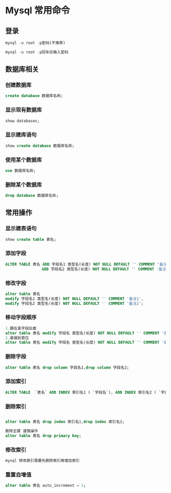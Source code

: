 # Mysql 常用命令


## 登录

```sql
mysql -u root -p密码(不推荐)

mysql -u root -p回车后输入密码

```

## 数据库相关

### 创建数据库

```sql
create database 数据库名称;
```

### 显示现有数据库

```sql
show databases;
```

### 显示建库语句

```sql
show create database 数据库名称;
```

### 使用某个数据库

```sql
use 数据库名称;
```

### 删除某个数据库

```sql
drop database 数据库名称;
```

## 常用操作

### 显示建表语句

```sql
show create table 表名;
```

### 添加字段

```sql
ALTER TABLE 表名 ADD 字段名1 类型名(长度) NOT NULL DEFAULT '' COMMENT '备注1',
                ADD 字段名2 类型名(长度) NOT NULL DEFAULT '' COMMENT '备注2';
```

### 修改字段

```sql
alter table 表名
modify 字段名1 类型名(长度) NOT NULL DEFAULT '' COMMENT '备注1',
modify 字段名2 类型名(长度) NOT NULL DEFAULT '' COMMENT '备注2';
```

### 移动字段顺序

```sql
1.跟在某字段后面
alter table 表名 modify 字段名 类型名(长度) NOT NULL DEFAULT '' COMMENT '备注' after 跟着的字段(排在谁后面)
2.直接到首位
alter table 表名 modify 字段名 类型名(长度) NOT NULL DEFAULT '' COMMENT '备注' first
```

### 删除字段

```sql
alter table 表名 drop column 字段名1,drop column 字段名2;
```

### 添加索引

```sql
ALTER TABLE  `表名` ADD INDEX 索引名1 ( `字段名`), ADD INDEX 索引名2 ( `字段名1`,`字段名2`), ADD INDEX 索引名3 ( `字段名`);
```

### 删除索引

```sql

alter table 表名 drop index 索引名1,drop index 索引名2;

删除主键 谨慎操作
alter table 表名 drop primary key;
```

### 修改索引

```sql
mysql 修改索引需要先删除索引再增加索引
```

### 重置自增值

```sql
alter table 表名 auto_increment = 1;
```

